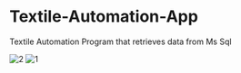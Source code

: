 # Textile-Automation-App
Textile Automation Program that retrieves data from Ms Sql


![2](https://github.com/sahinkaraoglu/Textile-Automation-App/assets/76259114/ecab9f4c-1c7a-426e-8e46-dd5d7f4eb649)
![1](https://github.com/sahinkaraoglu/Textile-Automation-App/assets/76259114/21dce37f-0638-4685-b754-8f5106007927)



